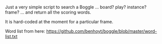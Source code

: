 Just a very simple script to search a Boggle ... board? play? instance? frame? ... and return all the scoring words.

It is hard-coded at the moment for a particular frame.

Word list from here: https://github.com/benhoyt/boggle/blob/master/word-list.txt
